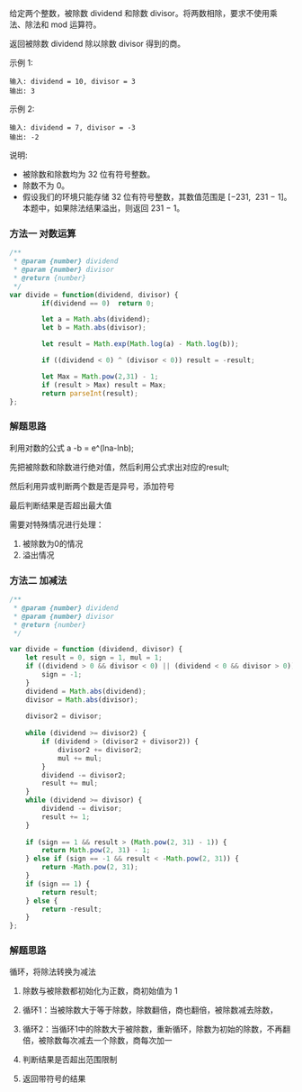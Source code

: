 给定两个整数，被除数 dividend 和除数 divisor。将两数相除，要求不使用乘法、除法和 mod 运算符。

返回被除数 dividend 除以除数 divisor 得到的商。

示例 1:

```
输入: dividend = 10, divisor = 3
输出: 3
```

示例 2:

```
输入: dividend = 7, divisor = -3
输出: -2
```

说明:

- 被除数和除数均为 32 位有符号整数。
- 除数不为 0。
- 假设我们的环境只能存储 32 位有符号整数，其数值范围是 [−231,  231 − 1]。本题中，如果除法结果溢出，则返回 231 − 1。


### 方法一 对数运算

```javascript
/**
 * @param {number} dividend
 * @param {number} divisor
 * @return {number}
 */
var divide = function(dividend, divisor) {
        if(dividend == 0)  return 0;

        let a = Math.abs(dividend);
        let b = Math.abs(divisor);

        let result = Math.exp(Math.log(a) - Math.log(b));

        if ((dividend < 0) ^ (divisor < 0)) result = -result;

        let Max = Math.pow(2,31) - 1;
        if (result > Max) result = Max;
        return parseInt(result);
};
```

### **解题思路**


利用对数的公式  a -b = e^(lna-lnb);

先把被除数和除数进行绝对值，然后利用公式求出对应的result;

然后利用异或判断两个数是否是异号，添加符号

最后判断结果是否超出最大值

需要对特殊情况进行处理：
1) 被除数为0的情况
2) 溢出情况


### 方法二 加减法

```javascript
/**
 * @param {number} dividend
 * @param {number} divisor
 * @return {number}
 */

var divide = function (dividend, divisor) {
    let result = 0, sign = 1, mul = 1;
    if ((dividend > 0 && divisor < 0) || (dividend < 0 && divisor > 0)) {
        sign = -1;
    }
    dividend = Math.abs(dividend);
    divisor = Math.abs(divisor);
 
    divisor2 = divisor;
 
    while (dividend >= divisor2) {
        if (dividend > (divisor2 + divisor2)) {
            divisor2 += divisor2;
            mul += mul;
        }
        dividend -= divisor2;
        result += mul;
    }
    while (dividend >= divisor) {
        dividend -= divisor;
        result += 1;
    }
 
    if (sign == 1 && result > (Math.pow(2, 31) - 1)) {
        return Math.pow(2, 31) - 1;
    } else if (sign == -1 && result < -Math.pow(2, 31)) {
        return -Math.pow(2, 31);
    }
    if (sign == 1) {
        return result;
    } else {
        return -result;
    }
};
```

### **解题思路**

循环，将除法转换为减法

1) 除数与被除数都初始化为正数，商初始值为 1

2) 循环1：当被除数大于等于除数，除数翻倍，商也翻倍，被除数减去除数，

3) 循环2：当循环1中的除数大于被除数，重新循环，除数为初始的除数，不再翻倍，被除数每次减去一个除数，商每次加一

4) 判断结果是否超出范围限制

5) 返回带符号的结果

  